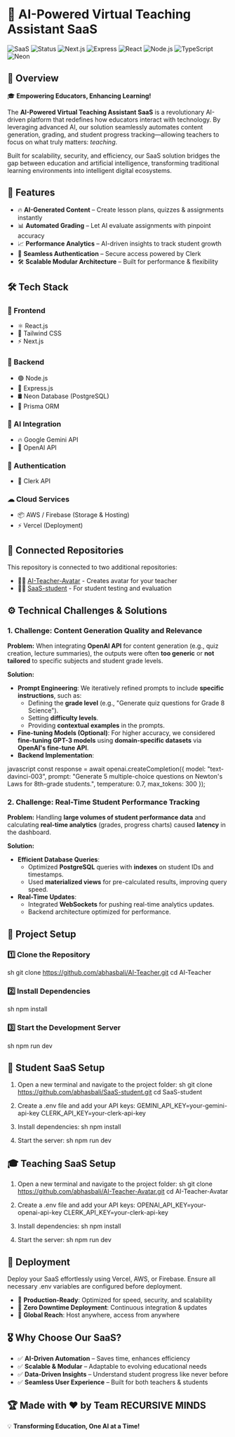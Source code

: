 # 🌟 AI-Powered Virtual Teaching Assistant SaaS

![SaaS](https://img.shields.io/badge/SaaS-Teaching-blueviolet?style=for-the-badge)
![Status](https://img.shields.io/badge/Status-Active-success?style=for-the-badge)
![Next.js](https://img.shields.io/badge/Next.js-000000?style=for-the-badge&logo=nextdotjs&logoColor=white)
![Express](https://img.shields.io/badge/Express.js-404D59?style=for-the-badge)
![React](https://img.shields.io/badge/React-20232A?style=for-the-badge&logo=react&logoColor=61DAFB)
![Node.js](https://img.shields.io/badge/Node.js-339933?style=for-the-badge&logo=nodedotjs&logoColor=white)
![TypeScript](https://img.shields.io/badge/TypeScript-007ACC?style=for-the-badge&logo=typescript&logoColor=white)
![Neon](https://img.shields.io/badge/Neon_DB-0093FF?style=for-the-badge&logo=postgresql&logoColor=white)

## 🚀 Overview

🎓 **Empowering Educators, Enhancing Learning!**

The **AI-Powered Virtual Teaching Assistant SaaS** is a revolutionary AI-driven platform that redefines how educators interact with technology. By leveraging advanced AI, our solution seamlessly automates content generation, grading, and student progress tracking—allowing teachers to focus on what truly matters: *teaching*. 

Built for scalability, security, and efficiency, our SaaS solution bridges the gap between education and artificial intelligence, transforming traditional learning environments into intelligent digital ecosystems.

## 🎯 Features

- 🔥 **AI-Generated Content** – Create lesson plans, quizzes & assignments instantly
- 📊 **Automated Grading** – Let AI evaluate assignments with pinpoint accuracy
- 📈 **Performance Analytics** – AI-driven insights to track student growth
- 🔐 **Seamless Authentication** – Secure access powered by Clerk
- 🛠 **Scalable Modular Architecture** – Built for performance & flexibility

## 🛠 Tech Stack

### 🎨 Frontend
- ⚛ React.js
- 🎨 Tailwind CSS
- ⚡ Next.js

### 🏢 Backend
- 🟢 Node.js
- 🚀 Express.js
- 🛢 Neon Database (PostgreSQL)
- 🔗 Prisma ORM

### 🤖 AI Integration
- 🔥 Google Gemini API
- 🧠 OpenAI API

### 🔑 Authentication
- 🔐 Clerk API

### ☁ Cloud Services
- 📦 AWS / Firebase (Storage & Hosting)
- ⚡ Vercel (Deployment)

## 📂 Connected Repositories

This repository is connected to two additional repositories:

- 🧑‍🏫 [AI-Teacher-Avatar](https://github.com/abhasbali/AI-Teacher-Avatar) - Creates avatar for your teacher
- 👨‍🎓 [SaaS-student](https://github.com/abhasbali/SaaS-student) - For student testing and evaluation

## ⚙️ Technical Challenges & Solutions

### 1. Challenge: Content Generation Quality and Relevance

**Problem:** When integrating **OpenAI API** for content generation (e.g., quiz creation, lecture summaries), the outputs were often **too generic** or **not tailored** to specific subjects and student grade levels.

**Solution:**
* **Prompt Engineering**: We iteratively refined prompts to include **specific instructions**, such as:
   * Defining the **grade level** (e.g., "Generate quiz questions for Grade 8 Science").
   * Setting **difficulty levels**.
   * Providing **contextual examples** in the prompts.
* **Fine-tuning Models (Optional)**: For higher accuracy, we considered **fine-tuning GPT-3 models** using **domain-specific datasets** via **OpenAI's fine-tune API**.
* **Backend Implementation**:

javascript
const response = await openai.createCompletion({
  model: "text-davinci-003",
  prompt: "Generate 5 multiple-choice questions on Newton's Laws for 8th-grade students.",
  temperature: 0.7,
  max_tokens: 300
});


### 2. Challenge: Real-Time Student Performance Tracking

**Problem:** Handling **large volumes of student performance data** and calculating **real-time analytics** (grades, progress charts) caused **latency** in the dashboard.

**Solution:**
* **Efficient Database Queries**:
   * Optimized **PostgreSQL** queries with **indexes** on student IDs and timestamps.
   * Used **materialized views** for pre-calculated results, improving query speed.
* **Real-Time Updates**:
   * Integrated **WebSockets** for pushing real-time analytics updates.
   * Backend architecture optimized for performance.

## 📂 Project Setup

### 1️⃣ Clone the Repository
sh
git clone https://github.com/abhasbali/AI-Teacher.git
cd AI-Teacher


### 2️⃣ Install Dependencies
sh
npm install


### 3️⃣ Start the Development Server
sh
npm run dev


## 🏫 Student SaaS Setup

1. Open a new terminal and navigate to the project folder:
sh
git clone https://github.com/abhasbali/SaaS-student.git
cd SaaS-student


2. Create a .env file and add your API keys:
GEMINI_API_KEY=your-gemini-api-key
CLERK_API_KEY=your-clerk-api-key


3. Install dependencies:
sh
npm install


4. Start the server:
sh
npm run dev


## 🎓 Teaching SaaS Setup

1. Open a new terminal and navigate to the project folder:
sh
git clone https://github.com/abhasbali/AI-Teacher-Avatar.git
cd AI-Teacher-Avatar


2. Create a .env file and add your API keys:
OPENAI_API_KEY=your-openai-api-key
CLERK_API_KEY=your-clerk-api-key


3. Install dependencies:
sh
npm install


4. Start the server:
sh
npm run dev


## 🚀 Deployment

Deploy your SaaS effortlessly using Vercel, AWS, or Firebase. Ensure all necessary .env variables are configured before deployment.

- 🔹 **Production-Ready**: Optimized for speed, security, and scalability
- 🔹 **Zero Downtime Deployment**: Continuous integration & updates
- 🔹 **Global Reach**: Host anywhere, access from anywhere

## 🎖 Why Choose Our SaaS?

- ✅ **AI-Driven Automation** – Saves time, enhances efficiency
- ✅ **Scalable & Modular** – Adaptable to evolving educational needs
- ✅ **Data-Driven Insights** – Understand student progress like never before
- ✅ **Seamless User Experience** – Built for both teachers & students

## 🏆 Made with ❤ by Team RECURSIVE MINDS

💡 **Transforming Education, One AI at a Time!**


